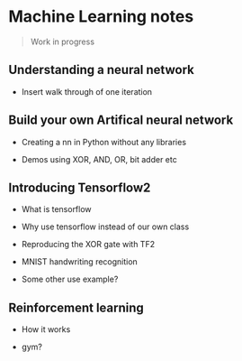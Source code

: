 # Machine Learning notes

> Work in progress

## Understanding a neural network

* Insert walk through of one iteration

## Build your own Artifical neural network

* Creating a nn in Python without any libraries

* Demos using XOR, AND, OR, bit adder etc

## Introducing Tensorflow2

* What is tensorflow

* Why use tensorflow instead of our own class

* Reproducing the XOR gate with TF2

* MNIST handwriting recognition

* Some other use example?

## Reinforcement learning

* How it works

* gym?



